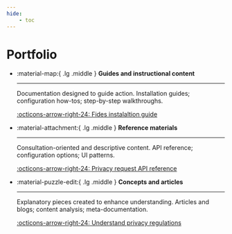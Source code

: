 ```yaml
---
hide:
    - toc
---
```


# Portfolio

<div class="grid cards" markdown>

-   :material-map:{ .lg .middle } __Guides and instructional content__

    ---

    Documentation designed to guide action. Installation guides; configuration how-tos; step-by-step walkthroughs.

    [:octicons-arrow-right-24: Fides instalaltion guide](./fides-installation-guide.md)

-   :material-attachment:{ .lg .middle } __Reference materials__

    ---

    Consultation-oriented and descriptive content. API reference; configuration options; UI patterns.

    [:octicons-arrow-right-24: Privacy request API reference](./api-privacy-requests.md)

-   :material-puzzle-edit:{ .lg .middle } __Concepts and articles__

    ---

    Explanatory pieces created to enhance understanding. Articles and blogs; content analysis; meta-documentation.

    [:octicons-arrow-right-24: Understand privacy regulations](./article-privacy-regulations.md)

<!--
-   :material-source-commit:{ .lg middle } __Tutorials__

    ---

    Not work stuff.

    [:octicons-arrow-right-24: Repositories](../projects.md)
-->
</div>
